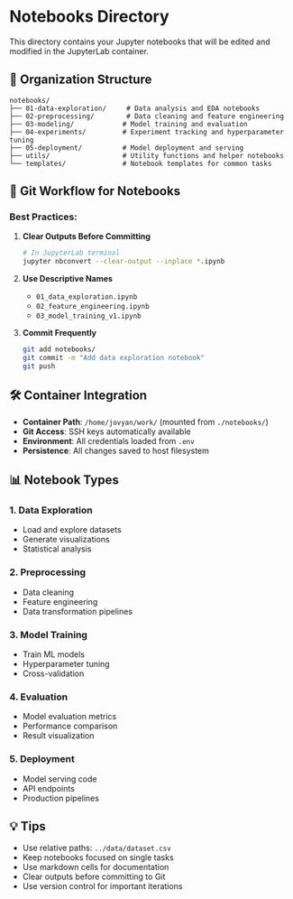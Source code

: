 # Notebooks Directory

This directory contains your Jupyter notebooks that will be edited and modified in the JupyterLab container.

## 📁 Organization Structure

```
notebooks/
├── 01-data-exploration/     # Data analysis and EDA notebooks
├── 02-preprocessing/        # Data cleaning and feature engineering
├── 03-modeling/            # Model training and evaluation
├── 04-experiments/         # Experiment tracking and hyperparameter tuning
├── 05-deployment/          # Model deployment and serving
├── utils/                  # Utility functions and helper notebooks
└── templates/              # Notebook templates for common tasks
```

## 🔄 Git Workflow for Notebooks

### **Best Practices:**

1. **Clear Outputs Before Committing**
   ```bash
   # In JupyterLab terminal
   jupyter nbconvert --clear-output --inplace *.ipynb
   ```

2. **Use Descriptive Names**
   - `01_data_exploration.ipynb`
   - `02_feature_engineering.ipynb`
   - `03_model_training_v1.ipynb`

3. **Commit Frequently**
   ```bash
   git add notebooks/
   git commit -m "Add data exploration notebook"
   git push
   ```

## 🛠️ Container Integration

- **Container Path**: `/home/jovyan/work/` (mounted from `./notebooks/`)
- **Git Access**: SSH keys automatically available
- **Environment**: All credentials loaded from `.env`
- **Persistence**: All changes saved to host filesystem

## 📊 Notebook Types

### **1. Data Exploration**
- Load and explore datasets
- Generate visualizations
- Statistical analysis

### **2. Preprocessing**
- Data cleaning
- Feature engineering
- Data transformation pipelines

### **3. Model Training**
- Train ML models
- Hyperparameter tuning
- Cross-validation

### **4. Evaluation**
- Model evaluation metrics
- Performance comparison
- Result visualization

### **5. Deployment**
- Model serving code
- API endpoints
- Production pipelines

## 💡 Tips

- Use relative paths: `../data/dataset.csv`
- Keep notebooks focused on single tasks
- Use markdown cells for documentation
- Clear outputs before committing to Git
- Use version control for important iterations

